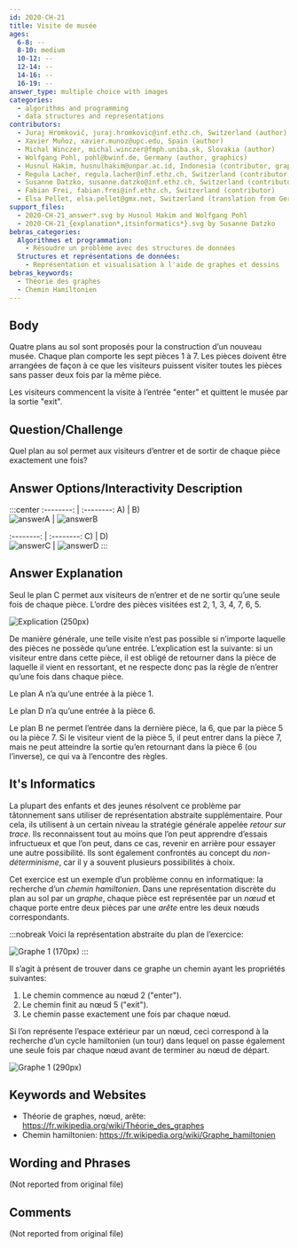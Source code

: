 ```yaml
---
id: 2020-CH-21
title: Visite de musée
ages:
  6-8: --
  8-10: medium
  10-12: --
  12-14: --
  14-16: --
  16-19: --
answer_type: multiple choice with images
categories:
  - algorithms and programming
  - data structures and representations
contributors:
  - Juraj Hromkovič, juraj.hromkovic@inf.ethz.ch, Switzerland (author)
  - Xavier Muñoz, xavier.munoz@upc.edu, Spain (author)
  - Michal Winczer, michal.winczer@fmph.uniba.sk, Slovakia (author)
  - Wolfgang Pohl, pohl@bwinf.de, Germany (author, graphics)
  - Husnul Hakim, husnulhakim@unpar.ac.id, Indonesia (contributor, graphics)
  - Regula Lacher, regula.lacher@inf.ethz.ch, Switzerland (contributor, translation from English into German)
  - Susanne Datzko, susanne.datzko@inf.ethz.ch, Switzerland (contributor, graphics)
  - Fabian Frei, fabian.frei@inf.ethz.ch, Switzerland (contributor)
  - Elsa Pellet, elsa.pellet@gmx.net, Switzerland (translation from German into French)
support_files:
  - 2020-CH-21_answer*.svg by Husnul Hakim and Wolfgang Pohl
  - 2020-CH-21_{explanation*,itsinformatics*}.svg by Susanne Datzko
bebras_categories:
  Algorithmes et programmation:
    - Résoudre un problème avec des structures de données
  Structures et représentations de données:
    - Représentation et visualisation à l'aide de graphes et dessins
bebras_keywords:
  - Théorie des graphes
  - Chemin Hamiltonien
---
```



## Body

Quatre plans au sol sont proposés pour la construction d’un nouveau musée. Chaque plan comporte les sept pièces 1 à 7. Les pièces doivent être arrangées de façon à ce que les visiteurs puissent visiter toutes les pièces sans passer deux fois par la même pièce.

Les visiteurs commencent la visite à l’entrée "enter" et quittent le musée par la sortie "exit".


## Question/Challenge

Quel plan au sol permet aux visiteurs d’entrer et de sortir de chaque pièce exactement une fois?


## Answer Options/Interactivity Description

:::center
:--------: | :--------:
    A)     |     B)    
![answerA] | ![answerB]


:--------: | :--------:
    C)     |     D)    
![answerC] | ![answerD]
:::

[answerA]: graphics/2020-CH-21_answerA-compatible.svg "Réponse A (250px)"
[answerB]: graphics/2020-CH-21_answerB-compatible.svg "Réponse B (250px)"
[answerC]: graphics/2020-CH-21_answerC-compatible.svg "Réponse C (250px)"
[answerD]: graphics/2020-CH-21_answerD-compatible.svg "Réponse D (250px)"


## Answer Explanation

Seul le plan C permet aux visiteurs de n’entrer et de ne sortir qu’une seule fois de chaque pièce. L’ordre des pièces visitées est 2, 1, 3, 4, 7, 6, 5.

![](graphics/2020-CH-21_explanation-compatible.svg "Explication (250px)")

De manière générale, une telle visite n’est pas possible si n’importe laquelle des pièces ne possède qu’une entrée. L’explication est la suivante: si un visiteur entre dans cette pièce, il est obligé de retourner dans la pièce de laquelle il vient en ressortant, et ne respecte donc pas la règle de n’entrer qu’une fois dans chaque pièce.

Le plan A n’a qu’une entrée à la pièce 1.

Le plan D n’a qu’une entrée à la pièce 6.

Le plan B ne permet l’entrée dans la dernière pièce, la 6, que par la pièce 5 ou la pièce 7. Si le visiteur vient de la pièce 5, il peut entrer dans la pièce 7, mais ne peut atteindre la sortie qu’en retournant dans la pièce 6 (ou l’inverse), ce qui va à l’encontre des règles.


## It's Informatics

La plupart des enfants et des jeunes résolvent ce problème par tâtonnement sans utiliser de représentation abstraite supplémentaire. Pour cela, ils utilisent à un certain niveau la stratégie générale appelée _retour sur trace_. Ils reconnaissent tout au moins que l’on peut apprendre d’essais infructueux et que l’on peut, dans ce cas, revenir en arrière pour essayer une autre possibilité. Ils sont également confrontés au concept du _non-déterminisme_, car il y a souvent plusieurs possibilités à choix.

Cet exercice est un exemple d’un problème connu en informatique: la recherche d’un _chemin hamiltonien_. Dans une représentation discrète du plan au sol par un _graphe_, chaque pièce est représentée par un _nœud_ et chaque porte entre deux pièces par une _arête_ entre les deux nœuds correspondants.

:::nobreak
Voici la représentation abstraite du plan de l’exercice:

![](graphics/2020-CH-21_itsinformatics1-compatible.svg "Graphe 1 (170px)")
:::

Il s’agit à présent de trouver dans ce graphe un chemin ayant les propriétés suivantes:
 1. Le chemin commence au nœud 2 ("enter").
 2. Le chemin finit au nœud 5 ("exit").
 3. Le chemin passe exactement une fois par chaque nœud.

Si l’on représente l’espace extérieur par un nœud, ceci correspond à la recherche d’un cycle hamiltonien (un tour) dans lequel on passe également une seule fois par chaque nœud avant de terminer au nœud de départ.

![](graphics/2020-CH-21_itsinformatics2-compatible.svg "Graphe 1 (290px)")


## Keywords and Websites

 - Théorie de graphes, nœud, arête: https://fr.wikipedia.org/wiki/Théorie_des_graphes
 - Chemin hamiltonien: https://fr.wikipedia.org/wiki/Graphe_hamiltonien


## Wording and Phrases

(Not reported from original file)


## Comments

(Not reported from original file)
